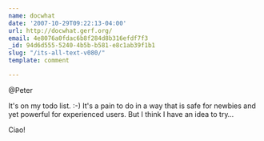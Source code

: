 ```yaml
---
name: docwhat
date: '2007-10-29T09:22:13-04:00'
url: http://docwhat.gerf.org/
email: 4e8076a0fdac6b8f284d8b316efdf7f3
_id: 94d6d555-5240-4b5b-b581-e8c1ab39f1b1
slug: "/its-all-text-v080/"
template: comment

---
```


@Peter

It's on my todo list. :-)  It's a pain to do in a way that is safe for newbies and yet powerful for experienced users.  But I think I have an idea to try&hellip;

Ciao!

